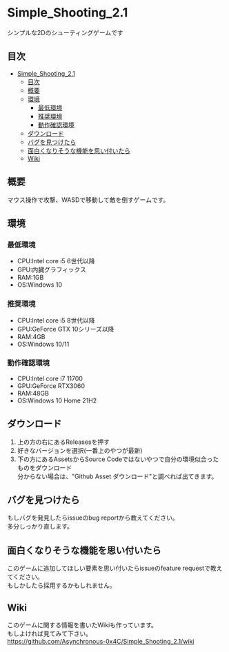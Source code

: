# Simple_Shooting_2.1
シンプルな2Dのシューティングゲームです
## 目次
- [Simple_Shooting_2.1](#simple_shooting_21)
  - [目次](#目次)
  - [概要](#概要)
  - [環境](#環境)
    - [最低環境](#最低環境)
    - [推奨環境](#推奨環境)
    - [動作確認環境](#動作確認環境)
  - [ダウンロード](#ダウンロード)
  - [バグを見つけたら](#バグを見つけたら)
  - [面白くなりそうな機能を思い付いたら](#面白くなりそうな機能を思い付いたら)
  - [Wiki](#wiki)
## 概要
マウス操作で攻撃、WASDで移動して敵を倒すゲームです。
## 環境
### 最低環境
- CPU:Intel core i5 6世代以降
- GPU:内臓グラフィックス
- RAM:1GB
- OS:Windows 10
### 推奨環境
- CPU:Intel core i5 8世代以降
- GPU:GeForce GTX 10シリーズ以降
- RAM:4GB
- OS:Windows 10/11
### 動作確認環境
- CPU:Intel core i7 11700
- GPU:GeForce RTX3060
- RAM:48GB
- OS:Windows 10 Home 21H2
## ダウンロード
1. 上の方の右にあるReleasesを押す
2. 好きなバージョンを選択(一番上のやつが最新)
3. 下の方にあるAssetsからSource Codeではないやつで自分の環境似合ったものをダウンロード
<br>分からない場合は、"Github Asset ダウンロード"と調べれば出てきます。
## バグを見つけたら
もしバグを発見したらissueのbug reportから教えてください。
<br>多分しっかり直します。
## 面白くなりそうな機能を思い付いたら
このゲームに追加してほしい要素を思い付いたらissueのfeature requestで教えてください。
<br>もしかしたら採用するかもしれません。
## Wiki
このゲームに関する情報を書いたWikiも作っています。
<br>もしよければ見てみて下さい。
<br>https://github.com/Asynchronous-0x4C/Simple_Shooting_2.1/wiki